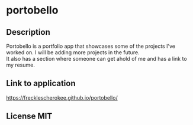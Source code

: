 # portobello

## Description
Portobello is a portfolio app that showcases some of the projects I've worked on.  I will be adding more projects in the future.  
It also has a section where someone can get ahold of me and has a link to my resume.

## Link to application
https://frecklescherokee.github.io/portobello/

## License MIT
